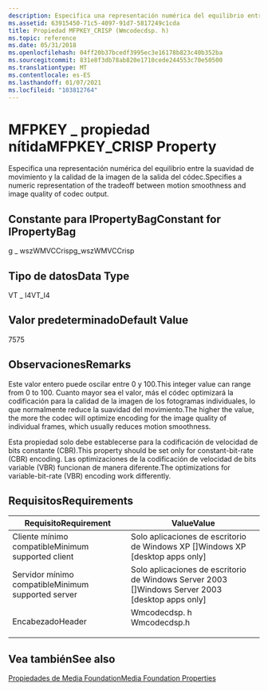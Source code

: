 ```yaml
---
description: Especifica una representación numérica del equilibrio entre la suavidad de movimiento y la calidad de la imagen de la salida del códec.
ms.assetid: 63915450-71c5-4097-91d7-5817249c1cda
title: Propiedad MFPKEY_CRISP (Wmcodecdsp. h)
ms.topic: reference
ms.date: 05/31/2018
ms.openlocfilehash: 04ff20b37bcedf3995ec3e16178b823c40b352ba
ms.sourcegitcommit: 831e8f3db78ab820e1710cede244553c70e50500
ms.translationtype: MT
ms.contentlocale: es-ES
ms.lasthandoff: 01/07/2021
ms.locfileid: "103812764"
---
```

# <a name="mfpkey_crisp-property"></a><span data-ttu-id="30b5e-103">MFPKEY \_ propiedad nítida</span><span class="sxs-lookup"><span data-stu-id="30b5e-103">MFPKEY\_CRISP Property</span></span>

<span data-ttu-id="30b5e-104">Especifica una representación numérica del equilibrio entre la suavidad de movimiento y la calidad de la imagen de la salida del códec.</span><span class="sxs-lookup"><span data-stu-id="30b5e-104">Specifies a numeric representation of the tradeoff between motion smoothness and image quality of codec output.</span></span>

## <a name="constant-for-ipropertybag"></a><span data-ttu-id="30b5e-105">Constante para IPropertyBag</span><span class="sxs-lookup"><span data-stu-id="30b5e-105">Constant for IPropertyBag</span></span>

<span data-ttu-id="30b5e-106">g \_ wszWMVCCrisp</span><span class="sxs-lookup"><span data-stu-id="30b5e-106">g\_wszWMVCCrisp</span></span>

## <a name="data-type"></a><span data-ttu-id="30b5e-107">Tipo de datos</span><span class="sxs-lookup"><span data-stu-id="30b5e-107">Data Type</span></span>

<span data-ttu-id="30b5e-108">VT \_ I4</span><span class="sxs-lookup"><span data-stu-id="30b5e-108">VT\_I4</span></span>

## <a name="default-value"></a><span data-ttu-id="30b5e-109">Valor predeterminado</span><span class="sxs-lookup"><span data-stu-id="30b5e-109">Default Value</span></span>

<span data-ttu-id="30b5e-110">75</span><span class="sxs-lookup"><span data-stu-id="30b5e-110">75</span></span>

## <a name="remarks"></a><span data-ttu-id="30b5e-111">Observaciones</span><span class="sxs-lookup"><span data-stu-id="30b5e-111">Remarks</span></span>

<span data-ttu-id="30b5e-112">Este valor entero puede oscilar entre 0 y 100.</span><span class="sxs-lookup"><span data-stu-id="30b5e-112">This integer value can range from 0 to 100.</span></span> <span data-ttu-id="30b5e-113">Cuanto mayor sea el valor, más el códec optimizará la codificación para la calidad de la imagen de los fotogramas individuales, lo que normalmente reduce la suavidad del movimiento.</span><span class="sxs-lookup"><span data-stu-id="30b5e-113">The higher the value, the more the codec will optimize encoding for the image quality of individual frames, which usually reduces motion smoothness.</span></span>

<span data-ttu-id="30b5e-114">Esta propiedad solo debe establecerse para la codificación de velocidad de bits constante (CBR).</span><span class="sxs-lookup"><span data-stu-id="30b5e-114">This property should be set only for constant-bit-rate (CBR) encoding.</span></span> <span data-ttu-id="30b5e-115">Las optimizaciones de la codificación de velocidad de bits variable (VBR) funcionan de manera diferente.</span><span class="sxs-lookup"><span data-stu-id="30b5e-115">The optimizations for variable-bit-rate (VBR) encoding work differently.</span></span>

## <a name="requirements"></a><span data-ttu-id="30b5e-116">Requisitos</span><span class="sxs-lookup"><span data-stu-id="30b5e-116">Requirements</span></span>



| <span data-ttu-id="30b5e-117">Requisito</span><span class="sxs-lookup"><span data-stu-id="30b5e-117">Requirement</span></span> | <span data-ttu-id="30b5e-118">Value</span><span class="sxs-lookup"><span data-stu-id="30b5e-118">Value</span></span> |
|-------------------------------------|-----------------------------------------------------------------------------------------|
| <span data-ttu-id="30b5e-119">Cliente mínimo compatible</span><span class="sxs-lookup"><span data-stu-id="30b5e-119">Minimum supported client</span></span><br/> | <span data-ttu-id="30b5e-120">Solo aplicaciones de escritorio de Windows XP \[\]</span><span class="sxs-lookup"><span data-stu-id="30b5e-120">Windows XP \[desktop apps only\]</span></span><br/>                                             |
| <span data-ttu-id="30b5e-121">Servidor mínimo compatible</span><span class="sxs-lookup"><span data-stu-id="30b5e-121">Minimum supported server</span></span><br/> | <span data-ttu-id="30b5e-122">Solo aplicaciones de escritorio de Windows Server 2003 \[\]</span><span class="sxs-lookup"><span data-stu-id="30b5e-122">Windows Server 2003 \[desktop apps only\]</span></span><br/>                                    |
| <span data-ttu-id="30b5e-123">Encabezado</span><span class="sxs-lookup"><span data-stu-id="30b5e-123">Header</span></span><br/>                   | <dl> <span data-ttu-id="30b5e-124"><dt>Wmcodecdsp. h</dt></span><span class="sxs-lookup"><span data-stu-id="30b5e-124"><dt>Wmcodecdsp.h</dt></span></span> </dl> |



## <a name="see-also"></a><span data-ttu-id="30b5e-125">Vea también</span><span class="sxs-lookup"><span data-stu-id="30b5e-125">See also</span></span>

<dl> <dt>

[<span data-ttu-id="30b5e-126">Propiedades de Media Foundation</span><span class="sxs-lookup"><span data-stu-id="30b5e-126">Media Foundation Properties</span></span>](media-foundation-properties.md)
</dt> </dl>

 

 




